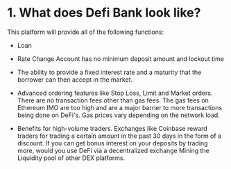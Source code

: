 # 1. What does Defi Bank look like?

This platform will provide all of the following functions:

- Loan

- Rate Change Account has no minimum deposit amount and lockout time

- The ability to provide a fixed interest rate and a maturity that the borrower can then accept in the market.

- Advanced ordering features like Stop Loss, Limit and Market orders. There are no transaction fees other than gas fees. The gas fees on Ethereum IMO are too high and are a major barrier to more transactions being done on DeFi's. Gas prices vary depending on the network load.

- Benefits for high-volume traders. Exchanges like Coinbase reward traders for trading a certain amount in the past 30 days in the form of a discount. If you can get bonus interest on your deposits by trading more, would you use DeFi via a decentralized exchange Mining the Liquidity pool of other DEX platforms.

